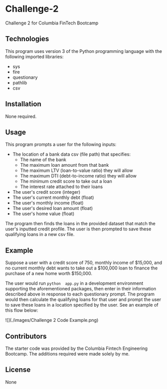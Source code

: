 # Challenge-2
Challenge 2 for Columbia FinTech Bootcamp

## Technologies
This program uses version 3 of the Python programming language with the following imported libraries:
* sys
* fire
* questionary
* pathlib
* csv

## Installation
None required.

## Usage
This program prompts a user for the following inputs:
* The location of a bank data csv (file path) that specifies: 
    * The name of the bank
    * The maximum loan amount from that bank
    * The maximum LTV (loan-to-value ratio) they will allow
    * The maximum DTI (debt-to-income ratio) they will allow
    * The minimum credit score to take out a loan
    * The interest rate attached to their loans
* The user's credit score (integer)
* The user's current monthly debt (float)
* The user's monthly income (float)
* The user's desired loan amount (float)
* The user's home value (float)

The program then finds the loans in the provided dataset that match the user's inputted credit profile. The user is then prompted to save these qualifying loans in a new csv file.

## Example

Suppose a user with a credit score of 750, monthly income of \$15,000, and no current monthly debt wants to take out a \$100,000 loan to finance the purchase of a new home worth \$150,000.  

The user would run `python  app.py` in a development environment supporting the aforementioned packages, then enter in their information described above in response to each questionary prompt. The program would then calculate the qualifying loans for that user and prompt the user to save these loans in a location specified by the user. See an example of this flow below:

![](./images/Challenge 2 Code Example.png)

## Contributors
The starter code was provided by the Columbia Fintech Engineering Bootcamp. The additions required were made solely by me.

## License
None